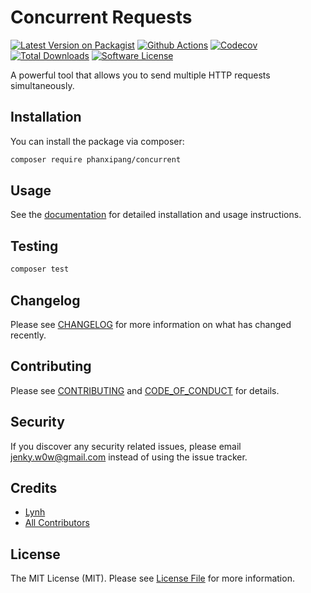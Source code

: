 
# Concurrent Requests

[![Latest Version on Packagist][ico-version]][link-packagist]
[![Github Actions][ico-gh-actions]][link-gh-actions]
[![Codecov][ico-codecov]][link-codecov]
[![Total Downloads][ico-downloads]][link-downloads]
[![Software License][ico-license]](LICENSE.md)

A powerful tool that allows you to send multiple HTTP requests simultaneously.

## Installation

You can install the package via composer:

```bash
composer require phanxipang/concurrent
```

## Usage

See the [documentation](https://jenky.github.io/atlas) for detailed installation and usage instructions.

## Testing

```bash
composer test
```

## Changelog

Please see [CHANGELOG](CHANGELOG.md) for more information on what has changed recently.

## Contributing

Please see [CONTRIBUTING](CONTRIBUTING.md) and [CODE_OF_CONDUCT](CODE_OF_CONDUCT.md) for details.

## Security

If you discover any security related issues, please email jenky.w0w@gmail.com instead of using the issue tracker.

## Credits

- [Lynh](https://github.com/jenky)
- [All Contributors](../../contributors)

## License

The MIT License (MIT). Please see [License File](LICENSE.md) for more information.

[ico-version]: https://img.shields.io/packagist/v/fansipan/concurrent.svg?style=for-the-badge
[ico-license]: https://img.shields.io/badge/license-MIT-brightgreen.svg?style=for-the-badge
[ico-gh-actions]: https://img.shields.io/github/actions/workflow/status/phanxipang/concurrent/testing.yml?branch=main&label=actions&logo=github&style=for-the-badge
[ico-codecov]: https://img.shields.io/codecov/c/github/phanxipang/concurrent?logo=codecov&style=for-the-badge
[ico-downloads]: https://img.shields.io/packagist/dt/fansipan/concurrent.svg?style=for-the-badge

[link-packagist]: https://packagist.org/packages/phanxipang/concurrent
[link-gh-actions]: https://github.com/phanxipang/concurrent
[link-codecov]: https://codecov.io/gh/phanxipang/concurrent
[link-downloads]: https://packagist.org/packages/fansipan/concurrent

